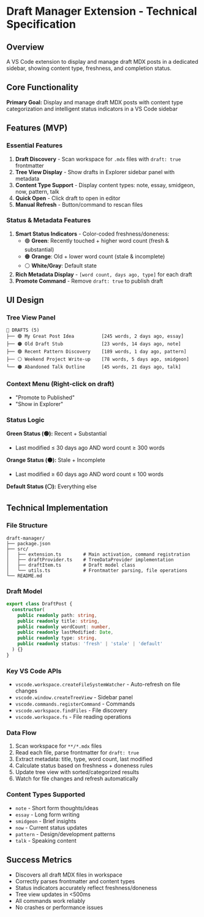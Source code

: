# Draft Manager Extension - Technical Specification

## Overview
A VS Code extension to display and manage draft MDX posts in a dedicated sidebar, showing content type, freshness, and completion status.

## Core Functionality
**Primary Goal:** Display and manage draft MDX posts with content type categorization and intelligent status indicators in a VS Code sidebar

## Features (MVP)

### Essential Features
1. **Draft Discovery** - Scan workspace for `.mdx` files with `draft: true` frontmatter
2. **Tree View Display** - Show drafts in Explorer sidebar panel with metadata
3. **Content Type Support** - Display content types: note, essay, smidgeon, now, pattern, talk
4. **Quick Open** - Click draft to open in editor
5. **Manual Refresh** - Button/command to rescan files

### Status & Metadata Features
1. **Smart Status Indicators** - Color-coded freshness/doneness:
   - 🟢 **Green**: Recently touched + higher word count (fresh & substantial)
   - 🟠 **Orange**: Old + lower word count (stale & incomplete)
   - ⚪ **White/Gray**: Default state
2. **Rich Metadata Display** - `[word count, days ago, type]` for each draft
3. **Promote Command** - Remove `draft: true` to publish draft

## UI Design

### Tree View Panel
```
📝 DRAFTS (5)
├── 🟢 My Great Post Idea          [245 words, 2 days ago, essay]
├── 🟠 Old Draft Stub              [23 words, 14 days ago, note] 
├── 🟢 Recent Pattern Discovery    [189 words, 1 day ago, pattern]
├── ⚪ Weekend Project Write-up    [78 words, 5 days ago, smidgeon]
└── 🟠 Abandoned Talk Outline      [45 words, 21 days ago, talk]
```

### Context Menu (Right-click on draft)
- "Promote to Published"
- "Show in Explorer"

### Status Logic
**Green Status (🟢):** Recent + Substantial
- Last modified ≤ 30 days ago AND word count ≥ 300 words

**Orange Status (🟠):** Stale + Incomplete  
- Last modified ≥ 60 days ago AND word count ≤ 100 words

**Default Status (⚪):** Everything else

## Technical Implementation

### File Structure
```
draft-manager/
├── package.json
├── src/
│   ├── extension.ts        # Main activation, command registration
│   ├── draftProvider.ts    # TreeDataProvider implementation  
│   ├── draftItem.ts        # Draft model class
│   └── utils.ts            # Frontmatter parsing, file operations
└── README.md
```

### Draft Model
```typescript
export class DraftPost {
  constructor(
    public readonly path: string,
    public readonly title: string,
    public readonly wordCount: number,
    public readonly lastModified: Date,
    public readonly type: string,
    public readonly status: 'fresh' | 'stale' | 'default'
  ) {}
}
```

### Key VS Code APIs
- `vscode.workspace.createFileSystemWatcher` - Auto-refresh on file changes
- `vscode.window.createTreeView` - Sidebar panel
- `vscode.commands.registerCommand` - Commands
- `vscode.workspace.findFiles` - File discovery
- `vscode.workspace.fs` - File reading operations

### Data Flow
1. Scan workspace for `**/*.mdx` files
2. Read each file, parse frontmatter for `draft: true`
3. Extract metadata: title, type, word count, last modified
4. Calculate status based on freshness + doneness rules
5. Update tree view with sorted/categorized results
6. Watch for file changes and refresh automatically

### Content Types Supported
- `note` - Short form thoughts/ideas
- `essay` - Long form writing
- `smidgeon` - Brief insights
- `now` - Current status updates  
- `pattern` - Design/development patterns
- `talk` - Speaking content

## Success Metrics
- Discovers all draft MDX files in workspace
- Correctly parses frontmatter and content types
- Status indicators accurately reflect freshness/doneness
- Tree view updates in <500ms
- All commands work reliably
- No crashes or performance issues